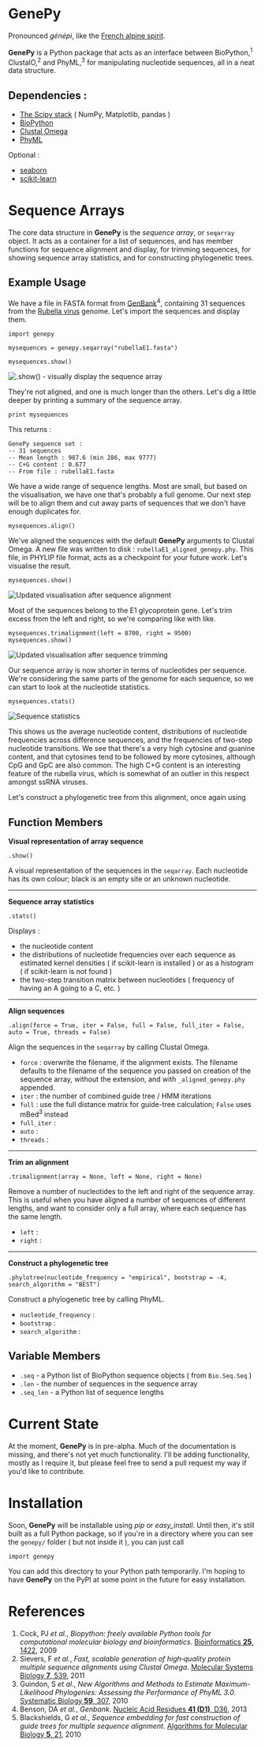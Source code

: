 GenePy
======

Pronounced *génépi*, like the [French alpine spirit](http://en.wikipedia.org/wiki/G%C3%A9n%C3%A9pi).

**GenePy** is a Python package that acts as an interface between BioPython,<sup>1</sup> ClustalO,<sup>2</sup> and PhyML,<sup>3</sup> for manipulating nucleotide sequences, all in a neat data structure. 

Dependencies :
--------------

- [The Scipy stack](http://scipy.org) ( NumPy, Matplotlib, pandas )
- [BioPython](http://biopython.org "BioPython")
- [Clustal Omega](http://www.clustal.org/omega)
- [PhyML](https://code.google.com/p/phyml)

Optional :

- [seaborn](https://github.com/mwaskom/seaborn)
- [scikit-learn](http://scikit-learn.org)



Sequence Arrays
===============

The core data structure in **GenePy** is the *sequence array*, or `seqarray` object. It acts as a container for a list of sequences, and has member functions for sequence alignment and display, for trimming sequences, for showing sequence array statistics, and for constructing phylogenetic trees.



Example Usage
-------------

We have a file in FASTA format from [GenBank](http://www.ncbi.nlm.nih.gov/genbank)<sup>4</sup>, containing 31 sequences from the [Rubella virus](http://en.wikipedia.org/wiki/Rubella_virus) genome. Let's import the sequences and display them.

	import genepy

	mysequences = genepy.seqarray("rubellaE1.fasta")

	mysequences.show()


![.show() - visually display the sequence array](tutorial_images/figure_1.png)

They're not aligned, and one is much longer than the others. Let's dig a little deeper by printing a summary of the sequence array.

	print mysequences

This returns :

	GenePy sequence set :
	-- 31 sequences
	-- Mean length : 987.6 (min 286, max 9777)
	-- C+G content : 0.677
	-- From file : rubellaE1.fasta

We have a wide range of sequence lengths. Most are small, but based on the visualisation, we have one that's probably a full genome. Our next step will be to align them and cut away parts of sequences that we don't have enough duplicates for.


	mysequences.align()

We've aligned the sequences with the default **GenePy** arguments to Clustal Omega. A new file was written to disk : `rubellaE1_aligned_genepy.phy`. This file, in PHYLIP file format, acts as a checkpoint for your future work. Let's visualise the result.

	mysequences.show()

![Updated visualisation after sequence alignment](tutorial_images/figure_2.png)

Most of the sequences belong to the E1 glycoprotein gene. Let's trim excess from the left and right, so we're comparing like with like.

	mysequences.trimalignment(left = 8700, right = 9500)
	mysequences.show()

![Updated visualisation after sequence trimming](tutorial_images/figure_3.png)

Our sequence array is now shorter in terms of nucleotides per sequence. We're considering the same parts of the genome for each sequence, so we can start to look at the nucleotide statistics.

	mysequences.stats()

![Sequence statistics](tutorial_images/figure_4.png)

This shows us the average nucleotide content, distributions of nucleotide frequencies across difference sequences, and the frequencies of two-step nucleotide transitions. We see that there's a very high cytosine and guanine content, and that cytosines tend to be followed by more cytosines, although CpG and GpC are also common. The high C+G content is an interesting feature of the rubella virus, which is somewhat of an outlier in this respect amongst ssRNA viruses.

Let's construct a phylogenetic tree from this alignment, once again using





Function Members
----------------

**Visual representation of array sequence**

	.show()

A visual representation of the sequences in the `seqarray`. Each nucleotide has its own colour; black is an empty site or an unknown nucleotide.

***



**Sequence array statistics**


	.stats()

Displays :
- the nucleotide content
- the distributions of nucleotide frequencies over each sequence as estimated kernel densities ( if scikit-learn is installed ) or as a histogram ( if scikit-learn is not found )
- the two-step transition matrix between nucleotides ( frequency of having an A going to a C, etc. )

***




**Align sequences**

	.align(force = True, iter = False, full = False, full_iter = False, auto = True, threads = False)

Align the sequences in the `seqarray` by calling Clustal Omega. 

- `force` : overwrite the filename, if the alignment exists. The filename defaults to the filename of the sequence you passed on creation of the sequence array, without the extension, and with `_aligned_genepy.phy` appended. 
- `iter` : the number of combined guide tree / HMM iterations
- `full` : use the full distance matrix for guide-tree calculation; `False` uses mBed<sup>3</sup> instead
- `full_iter` :
- `auto` :
- `threads` :






***

**Trim an alignment**

	.trimalignment(array = None, left = None, right = None)

Remove a number of nucleotides to the left and right of the sequence array. This is useful when you have aligned a number of sequences of different lengths, and want to consider only a full array, where each sequence has the same length.

- `left` : 
- `right` :





***

**Construct a phylogenetic tree**

	.phylotree(nucleotide_frequency = "empirical", bootstrap = -4, search_algorithm = "BEST")

Construct a phylogenetic tree by calling PhyML.

- `nucleotide_frequency` :
- `bootstrap` :
- `search_algorithm` :


	



Variable Members
------------

- `.seq` - a Python list of BioPython sequence objects ( from `Bio.Seq.Seq` )
- `.len` - the number of sequences in the sequence array
- `.seq_len` - a Python list of sequence lengths








Current State
=============

At the moment, **GenePy** is in pre-alpha. Much of the documentation is missing, and there's not yet much functionality. I'll be adding functionality, mostly as I require it, but please feel free to send a pull request my way if you'd like to contribute.


Installation
============

Soon, **GenePy** will be installable using *pip* or *easy_install*. Until then, it's still built as a full Python package, so if you're in a directory where you can see the `genepy/` folder ( but not inside it ), you can just call

	import genepy

You can add this directory to your Python path temporarily. I'm hoping to have **GenePy** on the PyPI at some point in the future for easy installation.



References
==========

1. Cock, PJ *et al.*, *Biopython: freely available Python tools for computational molecular biology and bioinformatics*. [Bioinformatics **25**, 1422](http://bioinformatics.oxfordjournals.org/content/25/11/1422.long), 2009
2. Sievers, F *et al.*, *Fast, scalable generation of high‐quality protein multiple sequence alignments using Clustal Omega*. [Molecular Systems Biology **7**, 539](http://msb.embopress.org/content/7/1/539), 2011
3. Guindon, S *et al.*, *New Algorithms and Methods to Estimate Maximum-Likelihood Phylogenies: Assessing the Performance of PhyML 3.0.* [Systematic Biology **59**, 307](http://sysbio.oxfordjournals.org/content/59/3/307), 2010
4. Benson, DA *et al.*, *Genbank*. [Nucleic Acid Residues **41 (D1)**, D36](http://nar.oxfordjournals.org/content/41/D1/D36.long), 2013
5. Blackshields, G *et al.*, *Sequence embedding for fast construction of guide trees for multiple sequence alignment*. [Algorithms for Molecular Biology **5**, 21](http://www.almob.org/content/5/1/21), 2010